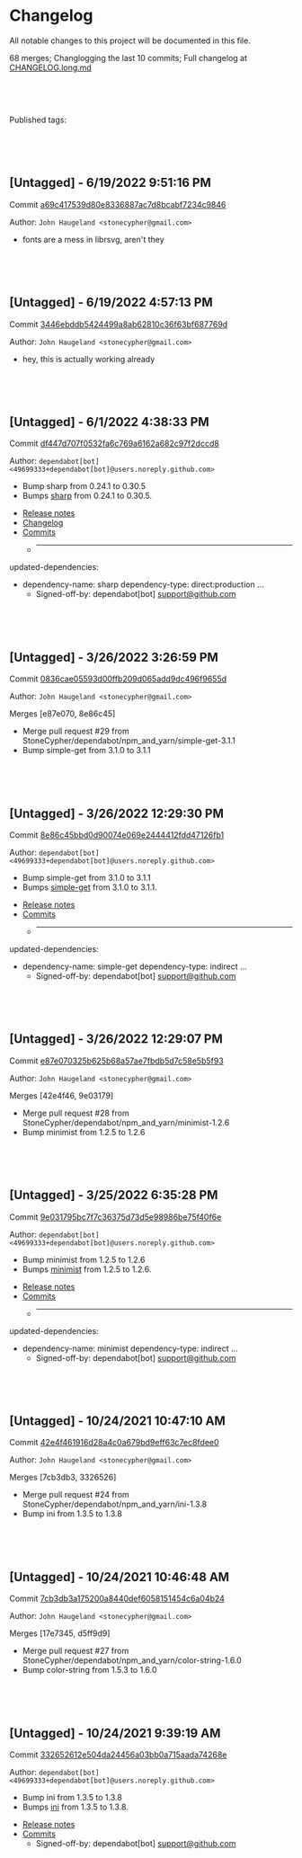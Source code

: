 # Changelog

All notable changes to this project will be documented in this file.

68 merges; Changlogging the last 10 commits; Full changelog at [CHANGELOG.long.md](CHANGELOG.long.md)



&nbsp;

&nbsp;

Published tags:







&nbsp;

&nbsp;

## [Untagged] - 6/19/2022 9:51:16 PM

Commit [a69c417539d80e8336887ac7d8bcabf7234c9846](https://github.com/StoneCypher/jssm/commit/a69c417539d80e8336887ac7d8bcabf7234c9846)

Author: `John Haugeland <stonecypher@gmail.com>`

  * fonts are a mess in librsvg, aren't they




&nbsp;

&nbsp;

## [Untagged] - 6/19/2022 4:57:13 PM

Commit [3446ebddb5424499a8ab62810c36f63bf687769d](https://github.com/StoneCypher/jssm/commit/3446ebddb5424499a8ab62810c36f63bf687769d)

Author: `John Haugeland <stonecypher@gmail.com>`

  * hey, this is actually working already




&nbsp;

&nbsp;

## [Untagged] - 6/1/2022 4:38:33 PM

Commit [df447d707f0532fa6c769a6162a682c97f2dccd8](https://github.com/StoneCypher/jssm/commit/df447d707f0532fa6c769a6162a682c97f2dccd8)

Author: `dependabot[bot] <49699333+dependabot[bot]@users.noreply.github.com>`

  * Bump sharp from 0.24.1 to 0.30.5
  * Bumps [sharp](https://github.com/lovell/sharp) from 0.24.1 to 0.30.5.
- [Release notes](https://github.com/lovell/sharp/releases)
- [Changelog](https://github.com/lovell/sharp/blob/main/docs/changelog.md)
- [Commits](https://github.com/lovell/sharp/compare/v0.24.1...v0.30.5)
  * ---
updated-dependencies:
- dependency-name: sharp
  dependency-type: direct:production
...
  * Signed-off-by: dependabot[bot] <support@github.com>




&nbsp;

&nbsp;

## [Untagged] - 3/26/2022 3:26:59 PM

Commit [0836cae05593d00ffb209d065add9dc496f9655d](https://github.com/StoneCypher/jssm/commit/0836cae05593d00ffb209d065add9dc496f9655d)

Author: `John Haugeland <stonecypher@gmail.com>`

Merges [e87e070, 8e86c45]

  * Merge pull request #29 from StoneCypher/dependabot/npm_and_yarn/simple-get-3.1.1
  * Bump simple-get from 3.1.0 to 3.1.1




&nbsp;

&nbsp;

## [Untagged] - 3/26/2022 12:29:30 PM

Commit [8e86c45bbd0d90074e069e2444412fdd47126fb1](https://github.com/StoneCypher/jssm/commit/8e86c45bbd0d90074e069e2444412fdd47126fb1)

Author: `dependabot[bot] <49699333+dependabot[bot]@users.noreply.github.com>`

  * Bump simple-get from 3.1.0 to 3.1.1
  * Bumps [simple-get](https://github.com/feross/simple-get) from 3.1.0 to 3.1.1.
- [Release notes](https://github.com/feross/simple-get/releases)
- [Commits](https://github.com/feross/simple-get/compare/v3.1.0...v3.1.1)
  * ---
updated-dependencies:
- dependency-name: simple-get
  dependency-type: indirect
...
  * Signed-off-by: dependabot[bot] <support@github.com>




&nbsp;

&nbsp;

## [Untagged] - 3/26/2022 12:29:07 PM

Commit [e87e070325b625b68a57ae7fbdb5d7c58e5b5f93](https://github.com/StoneCypher/jssm/commit/e87e070325b625b68a57ae7fbdb5d7c58e5b5f93)

Author: `John Haugeland <stonecypher@gmail.com>`

Merges [42e4f46, 9e03179]

  * Merge pull request #28 from StoneCypher/dependabot/npm_and_yarn/minimist-1.2.6
  * Bump minimist from 1.2.5 to 1.2.6




&nbsp;

&nbsp;

## [Untagged] - 3/25/2022 6:35:28 PM

Commit [9e031795bc7f7c36375d73d5e98986be75f40f6e](https://github.com/StoneCypher/jssm/commit/9e031795bc7f7c36375d73d5e98986be75f40f6e)

Author: `dependabot[bot] <49699333+dependabot[bot]@users.noreply.github.com>`

  * Bump minimist from 1.2.5 to 1.2.6
  * Bumps [minimist](https://github.com/substack/minimist) from 1.2.5 to 1.2.6.
- [Release notes](https://github.com/substack/minimist/releases)
- [Commits](https://github.com/substack/minimist/compare/1.2.5...1.2.6)
  * ---
updated-dependencies:
- dependency-name: minimist
  dependency-type: indirect
...
  * Signed-off-by: dependabot[bot] <support@github.com>




&nbsp;

&nbsp;

## [Untagged] - 10/24/2021 10:47:10 AM

Commit [42e4f461916d28a4c0a679bd9eff63c7ec8fdee0](https://github.com/StoneCypher/jssm/commit/42e4f461916d28a4c0a679bd9eff63c7ec8fdee0)

Author: `John Haugeland <stonecypher@gmail.com>`

Merges [7cb3db3, 3326526]

  * Merge pull request #24 from StoneCypher/dependabot/npm_and_yarn/ini-1.3.8
  * Bump ini from 1.3.5 to 1.3.8




&nbsp;

&nbsp;

## [Untagged] - 10/24/2021 10:46:48 AM

Commit [7cb3db3a175200a8440def6058151454c6a04b24](https://github.com/StoneCypher/jssm/commit/7cb3db3a175200a8440def6058151454c6a04b24)

Author: `John Haugeland <stonecypher@gmail.com>`

Merges [17e7345, d5ff9d9]

  * Merge pull request #27 from StoneCypher/dependabot/npm_and_yarn/color-string-1.6.0
  * Bump color-string from 1.5.3 to 1.6.0




&nbsp;

&nbsp;

## [Untagged] - 10/24/2021 9:39:19 AM

Commit [332652612e504da24456a03bb0a715aada74268e](https://github.com/StoneCypher/jssm/commit/332652612e504da24456a03bb0a715aada74268e)

Author: `dependabot[bot] <49699333+dependabot[bot]@users.noreply.github.com>`

  * Bump ini from 1.3.5 to 1.3.8
  * Bumps [ini](https://github.com/isaacs/ini) from 1.3.5 to 1.3.8.
- [Release notes](https://github.com/isaacs/ini/releases)
- [Commits](https://github.com/isaacs/ini/compare/v1.3.5...v1.3.8)
  * Signed-off-by: dependabot[bot] <support@github.com>